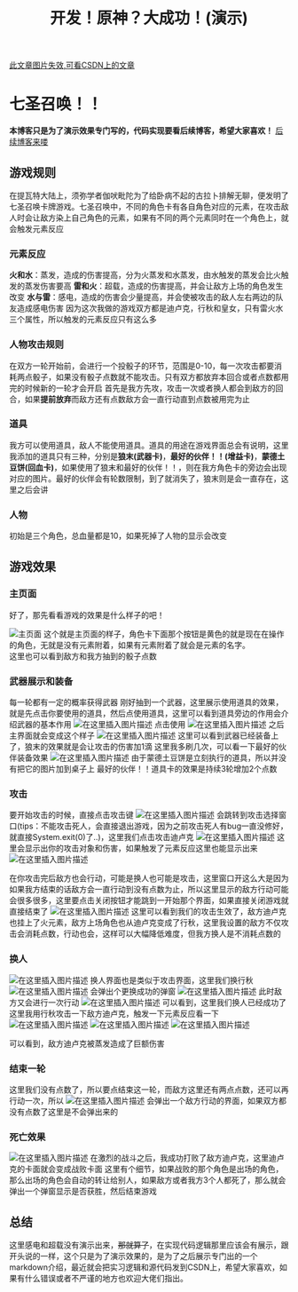 ﻿---
title: 开发！原神？大成功！(演示)
toc: true
date: 
cover: http://say9y2uwt.hn-bkt.clouddn.com/myblogPicture/%E6%98%8E%E6%97%A5%E6%96%B9%E8%88%9F%E5%B0%8F%E4%BA%BA5.jpg
categories: 项目
description: 想不出来介绍了
tags: 后端
post_meta:
  page:
    date_type: both # created or updated or both 主頁文章日期是創建日或者更新日或都顯示
    date_format: relative # date/relative 顯示日期還是相對日期
    categories: true # true or false 主頁是否顯示分類
    tags: true # true or false 主頁是否顯示標籤
    label: false # true or false 顯示描述性文字
  post:
    date_type: both # created or updated or both 文章頁日期是創建日或者更新日或都顯示
    date_format: relative # date/relative 顯示日期還是相對日期
    categories: true # true or false 文章頁是否顯示分類
    tags: true # true or false 文章頁是否顯示標籤
    label: false # true or false 顯示描述性文字
copyright_author: Elysian剑彧
copyright_author_href: https://dcelysia.netlify.app/
copyright_url: https://dcelysia.netlify.app/
copyright_info: 此文章版权归Elysian剑彧所有，如有转载，请注明来自原作者
---

[此文章图片失效,可看CSDN上的文章](https://blog.csdn.net/weixin_60660061/article/details/135728680)

# 七圣召唤！！

**本博客只是为了演示效果专门写的，代码实现要看后续博客，希望大家喜欢！**
[后续博客来喽](https://blog.csdn.net/weixin_60660061/article/details/135818844?spm=1001.2014.3001.5501)
## 游戏规则
在提瓦特大陆上，须弥学者伽吠毗陀为了给卧病不起的古拉卜排解无聊，便发明了七圣召唤卡牌游戏。七圣召唤中，不同的角色卡有各自角色对应的元素，在攻击敌人时会让敌方染上自己角色的元素，如果有不同的两个元素同时在一个角色上，就会触发元素反应
### 元素反应
**火和水**：蒸发，造成的伤害提高，分为火蒸发和水蒸发，由水触发的蒸发会比火触发的蒸发伤害要高
**雷和火**：超载，造成的伤害提高，并会让敌方上场的角色发生改变
**水与雷**：感电，造成的伤害会少量提高，并会使被攻击的敌人左右两边的队友造成感电伤害
因为这次我做的游戏双方都是迪卢克，行秋和皇女，只有雷火水三个属性，所以触发的元素反应只有这么多
### 人物攻击规则
在双方一轮开始前，会进行一个投骰子的环节，范围是0-10，每一次攻击都要消耗两点骰子，如果没有骰子点数就不能攻击。只有双方都放弃本回合或者点数都用完的时候新的一轮才会开启
首先是我方先攻，攻击一次或者换人都会到敌方的回合，如果**提前放弃**而敌方还有点数敌方会一直行动直到点数被用完为止

### 道具
我方可以使用道具，敌人不能使用道具。道具的用途在游戏界面总会有说明，这里我添加的道具只有三种，分别是**狼末(武器卡)**，**最好的伙伴！！(增益卡)**，**蒙德土豆饼(回血卡)**，如果使用了狼末和最好的伙伴！！，则在我方角色卡的旁边会出现对应的图片。最好的伙伴会有轮数限制，到了就消失了，狼末则是会一直存在，这里之后会讲

### 人物
初始是三个角色，总血量都是10，如果死掉了人物的显示会改变
## 游戏效果
### 主页面
好了，那先看看游戏的效果是什么样子的吧！
     
![主页面](https://img-blog.csdnimg.cn/direct/41f978decf52405b8a9d564d2d649ee4.png)
这个就是主页面的样子，角色卡下面那个按钮是黄色的就是现在在操作的角色，无就是没有元素附着，如果有元素附着了就会是元素的名字。   
这里也可以看到敌方和我方抽到的骰子点数
### 武器展示和装备
每一轮都有一定的概率获得武器
刚好抽到一个武器，这里展示使用道具的效果，就是先点击你要使用的道具，然后点使用道具，这里可以看到道具旁边的作用会介绍武器的基本作用
![在这里插入图片描述](https://img-blog.csdnimg.cn/direct/228871274c3d4f9b8ac170a454eb7568.png)
点击使用
![在这里插入图片描述](https://img-blog.csdnimg.cn/direct/5720cbaccfe149d9866b13e4f5daf7b2.png)
之后主界面就会变成这个样子
![在这里插入图片描述](https://img-blog.csdnimg.cn/direct/74858a74f2b74747a30df2227c70c665.png)
这里可以看到武器已经装备上了，狼末的效果就是会让攻击的伤害加1滴
这里我多刷几次，可以看一下最好的伙伴装备效果
![在这里插入图片描述](https://img-blog.csdnimg.cn/direct/7baa4a16458d4242b3cf5b96a54a3581.png)
由于蒙德土豆饼是立刻执行的道具，所以并没有把它的图片加到桌子上
最好的伙伴！！道具卡的效果是持续3轮增加2个点数
### 攻击
要开始攻击的时候，直接点击攻击键
![在这里插入图片描述](https://img-blog.csdnimg.cn/direct/cec42a3d0903476e8d0ba613114d8e64.png)
会跳转到攻击选择窗口(tips：不能攻击死人，会直接退出游戏，因为之前攻击死人有bug一直没修好，就直接System.exit(0)了..)，这里我们点击攻击迪卢克
![在这里插入图片描述](https://img-blog.csdnimg.cn/direct/685ce6c966c946a18e6564c107a4934b.png)
这里会显示出你的攻击对象和伤害，如果触发了元素反应这里也能显示出来
![在这里插入图片描述](https://img-blog.csdnimg.cn/direct/68bce0b6eda14df8a8fc81cc46367f77.png)

在你攻击完后敌方也会行动，可能是换人也可能是攻击，这里窗口开这么大是因为如果我方结束的话敌方会一直行动到没有点数为止，所以这里显示的敌方行动可能会很多很多，这里要点击关闭按钮才能跳到一开始那个界面，如果直接关闭游戏就直接结束了
![在这里插入图片描述](https://img-blog.csdnimg.cn/direct/b061102b27c845eb87212146934d3356.png)
这里可以看到我们的攻击生效了，敌方迪卢克也挂上了火元素，敌方上场角色也从迪卢克变成了行秋，这里我设置的敌方不仅攻击会消耗点数，行动也会，这样可以大幅降低难度，但我方换人是不消耗点数的
### 换人
![在这里插入图片描述](https://img-blog.csdnimg.cn/direct/e7b9b2f9fdcc498c8d9e47e00e380768.png)
换人界面也是类似于攻击界面，这里我们换行秋
![在这里插入图片描述](https://img-blog.csdnimg.cn/direct/b67fc3f85f384bf19e544fad4c47be71.png)
会弹出个更换成功的弹窗
![在这里插入图片描述](https://img-blog.csdnimg.cn/direct/3b55c19476ee42a6844da7e2cb7177ef.png)
此时敌方又会进行一次行动
![在这里插入图片描述](https://img-blog.csdnimg.cn/direct/24ac30c83ab44573bed60f47b0076868.png)
可以看到，这里我们换人已经成功了
这里我用行秋攻击一下敌方迪卢克，触发一下元素反应看一下
![在这里插入图片描述](https://img-blog.csdnimg.cn/direct/b477067674264576a9c8bf42d0505a09.png)
![在这里插入图片描述](https://img-blog.csdnimg.cn/direct/a60d8bb99a6e4159b5cf28c733da51c9.png)
![在这里插入图片描述](https://img-blog.csdnimg.cn/direct/f2b299a9ee0040419e80cebda05d8b14.png)

可以看到，敌方迪卢克被蒸发造成了巨额伤害
### 结束一轮
这里我们没有点数了，所以要点结束这一轮，而敌方这里还有两点点数，还可以再行动一次，所以
![在这里插入图片描述](https://img-blog.csdnimg.cn/direct/323717124d8947d5af1f92e1357d6ed2.png)
会弹出一个敌方行动的界面，如果双方都没有点数了这里是不会弹出来的
### 死亡效果
![在这里插入图片描述](https://img-blog.csdnimg.cn/direct/d8bfbe21abda418699580e3e3dd009c6.png)
在激烈的战斗之后，我成功打败了敌方迪卢克，这里迪卢克的卡面就会变成战败卡面
这里有个细节，如果战败的那个角色是出场的角色，那么出场的角色会自动的转让给别人，如果敌方或者我方3个人都死了，那么就会弹出一个弹窗显示是否获胜，然后结束游戏

## 总结
这里感电和超载没有演示出来，~~那就算了~~，在实现代码逻辑那里应该会有展示，跟开头说的一样，这个只是为了演示效果的，是为了之后展示专门出的一个markdown介绍，最近就会把实习逻辑和源代码发到CSDN上，希望大家喜欢，如果有什么错误或者不严谨的地方也欢迎大佬们指出。

